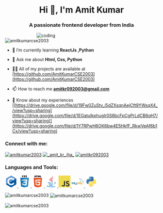 <h1 align="center">Hi 👋, I'm Amit Kumar</h1>
<h3 align="center">A passionate frontend developer from India</h3>

<img align ="right" alt = "coding" width = "400" src = "https://encrypted-tbn0.gstatic.com/images?q=tbn:ANd9GcT-l1Igz1WUFn9qac6ggoJSTk6Nr8PnDfTqGg&usqp=CAU">


<p align="left"> <img src="https://komarev.com/ghpvc/?username=amitkumarcse2003&label=Profile%20views&color=0e75b6&style=flat" alt="amitkumarcse2003" /> </p>

- 🌱 I’m currently learning **ReactJs ,Python**
  
- 💬 Ask me about **Html, Css, Python**

- 👨‍💻 All of my projects are available at [https://github.com/AmitKumarCSE2003](https://github.com/AmitKumarCSE2003)


- 📫 How to reach me **amitkr092003@gmail.com**

- 📄 Know about my experiences [[https://drive.google.com/file/d/19Fw0ZuStv_i5dZXsqnAejCft9YWsqX4_/view?usp=sharing](https://drive.google.com/file/d/1EGatulkphuglr0S6bcFpCgPrLdCB6qH7/view?usp=sharing)](https://drive.google.com/file/d/1Y7RPwH6OK6bw4E5HkfF_RkwVeAf6b1Cx/view?usp=sharing)

<h3 align="left">Connect with me:</h3>
<p align="left">
<a href="https://linkedin.com/in/amitkumar2003" target="blank"><img align="center" src="https://raw.githubusercontent.com/rahuldkjain/github-profile-readme-generator/master/src/images/icons/Social/linked-in-alt.svg" alt="amitkumar2003" height="30" width="40" /></a>
<a href="https://instagram.com/_amit_kr_jha_" target="blank"><img align="center" src="https://raw.githubusercontent.com/rahuldkjain/github-profile-readme-generator/master/src/images/icons/Social/instagram.svg" alt="_amit_kr_jha_" height="30" width="40" /></a>
<a href="https://www.hackerrank.com/amitkr092003" target="blank"><img align="center" src="https://raw.githubusercontent.com/rahuldkjain/github-profile-readme-generator/master/src/images/icons/Social/hackerrank.svg" alt="amitkr092003" height="30" width="40" /></a>
</p>

<h3 align="left">Languages and Tools:</h3>
<p align="left"> <a href="https://www.cprogramming.com/" target="_blank" rel="noreferrer"> <img src="https://raw.githubusercontent.com/devicons/devicon/master/icons/c/c-original.svg" alt="c" width="40" height="40"/> </a> <a href="https://www.w3schools.com/css/" target="_blank" rel="noreferrer"> <img src="https://raw.githubusercontent.com/devicons/devicon/master/icons/css3/css3-original-wordmark.svg" alt="css3" width="40" height="40"/> </a> <a href="https://www.w3.org/html/" target="_blank" rel="noreferrer"> <img src="https://raw.githubusercontent.com/devicons/devicon/master/icons/html5/html5-original-wordmark.svg" alt="html5" width="40" height="40"/> </a> <a href="https://www.java.com" target="_blank" rel="noreferrer"> <img src="https://raw.githubusercontent.com/devicons/devicon/master/icons/java/java-original.svg" alt="java" width="40" height="40"/> </a> <a href="https://developer.mozilla.org/en-US/docs/Web/JavaScript" target="_blank" rel="noreferrer"> <img src="https://raw.githubusercontent.com/devicons/devicon/master/icons/javascript/javascript-original.svg" alt="javascript" width="40" height="40"/> </a> <a href="https://www.mysql.com/" target="_blank" rel="noreferrer"> <img src="https://raw.githubusercontent.com/devicons/devicon/master/icons/mysql/mysql-original-wordmark.svg" alt="mysql" width="40" height="40"/> </a> <a href="https://www.python.org" target="_blank" rel="noreferrer"> <img src="https://raw.githubusercontent.com/devicons/devicon/master/icons/python/python-original.svg" alt="python" width="40" height="40"/> </a> </p>

<p><img align="left" src="https://github-readme-stats.vercel.app/api/top-langs?username=amitkumarcse2003&show_icons=true&locale=en&layout=compact" alt="amitkumarcse2003" /></p>

<p>&nbsp;<img align="center" src="https://github-readme-stats.vercel.app/api?username=amitkumarcse2003&show_icons=true&locale=en" alt="amitkumarcse2003" /></p>

<p><img align="center" src="https://github-readme-streak-stats.herokuapp.com/?user=amitkumarcse2003&" alt="amitkumarcse2003" /></p>








<!--
**AmitKumarCSE2003/AmitKumarCSE2003** is a ✨ _special_ ✨ repository because its `README.md` (this file) appears on your GitHub profile.

Here are some ideas to get you started:

- 🔭 I’m currently working on ...
- 🌱 I’m currently learning ...
- 👯 I’m looking to collaborate on ...
- 🤔 I’m looking for help with ...
- 💬 Ask me about ...
- 📫 How to reach me: ...
- 😄 Pronouns: ...
- ⚡ Fun fact: ...
-->
